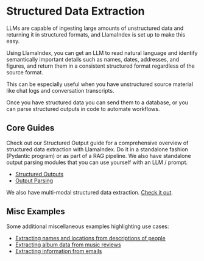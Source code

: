 # Structured Data Extraction

LLMs are capable of ingesting large amounts of unstructured data and returning it in structured formats, and LlamaIndex is set up to make this easy.

Using LlamaIndex, you can get an LLM to read natural language and identify semantically important details such as names, dates, addresses, and figures, and return them in a consistent structured format regardless of the source format.

This can be especially useful when you have unstructured source material like chat logs and conversation transcripts.

Once you have structured data you can send them to a database, or you can parse structured outputs in code to automate workflows.

## Core Guides

Check out our Structured Output guide for a comprehensive overview of structured data extraction with LlamaIndex. Do it in a standalone fashion (Pydantic program) or as part of a RAG pipeline. We also have standalone output parsing modules that you can use yourself with an LLM / prompt.

- [Structured Outputs](../module_guides/querying/structured_outputs/structured_outputs.md)
- [Output Parsing](../module_guides/querying/structured_outputs/output_parser.md)

We also have multi-modal structured data extraction. [Check it out](../use_cases/multimodal.md#simple-evaluation-of-multi-modal-rag).

## Misc Examples

Some additional miscellaneous examples highlighting use cases:

- [Extracting names and locations from descriptions of people](../examples/output_parsing/df_program.ipynb)
- [Extracting album data from music reviews](../examples/llm/llama_api.ipynb)
- [Extracting information from emails](../examples/usecases/email_data_extraction.ipynb)
